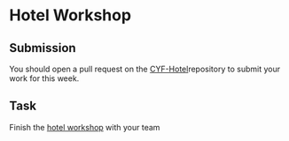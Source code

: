# Hotel Workshop

## Submission

You should open a pull request on the [CYF-Hotel](https://github.com/CodeYourFuture/cyf-hotel)repository to submit your work for this week.

## Task

Finish the [hotel workshop](https://github.com/CodeYourFuture/cyf-hotel) with your team
